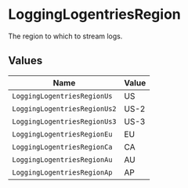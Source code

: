# LoggingLogentriesRegion

The region to which to stream logs.


## Values

| Name                         | Value                        |
| ---------------------------- | ---------------------------- |
| `LoggingLogentriesRegionUs`  | US                           |
| `LoggingLogentriesRegionUs2` | US-2                         |
| `LoggingLogentriesRegionUs3` | US-3                         |
| `LoggingLogentriesRegionEu`  | EU                           |
| `LoggingLogentriesRegionCa`  | CA                           |
| `LoggingLogentriesRegionAu`  | AU                           |
| `LoggingLogentriesRegionAp`  | AP                           |